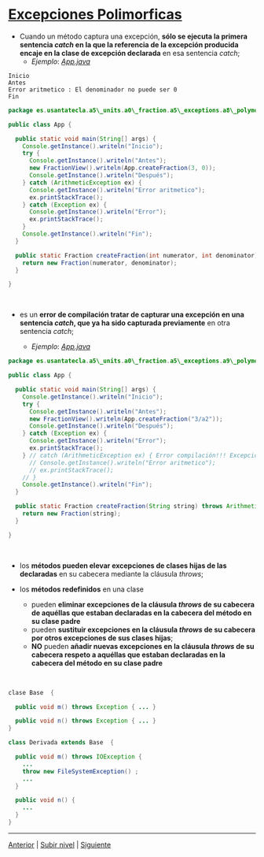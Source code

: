 # [Excepciones Polimorficas](README.md)


* Cuando un método captura una excepción, **sólo se ejecuta la primera sentencia *catch* en la que la referencia de la excepción producida encaje en la clase de excepción declarada** en esa sentencia *catch*;
  * *Ejemplo*: [*App.java*](https://github.com/USantaTecla-tech-java/src/blob/main/src/main/java/es/usantatecla/a5_units/a0_fraction/a5_exceptions/a8_polymorphic/App.java)


```
Inicio
Antes
Error aritmetico : El denominador no puede ser 0
Fin
```

```java
package es.usantatecla.a5\_units.a0\_fraction.a5\_exceptions.a8\_polymorphic;

public class App {

  public static void main(String[] args) {
    Console.getInstance().writeln("Inicio");
    try {
      Console.getInstance().writeln("Antes");
      new FractionView().writeln(App.createFraction(3, 0));
      Console.getInstance().writeln("Después");
    } catch (ArithmeticException ex) {
      Console.getInstance().writeln("Error aritmetico");
      ex.printStackTrace();
    } catch (Exception ex) {
      Console.getInstance().writeln("Error");
      ex.printStackTrace();
    }
    Console.getInstance().writeln("Fin");
  }

  public static Fraction createFraction(int numerator, int denominator) throws ArithmeticException {
    return new Fraction(numerator, denominator);
  }

}
```
<br>

* es un **error de compilación tratar de capturar una excepción en una sentencia *catch*, que ya ha sido capturada previamente** en otra sentencia *catch*;


	+ *Ejemplo*: [*App.java*](https://github.com/USantaTecla-tech-java/src/blob/main/src/main/java/es/usantatecla/a5_units/a0_fraction/a5_exceptions/a9_polymorphic2/App.java)



```java
package es.usantatecla.a5\_units.a0\_fraction.a5\_exceptions.a9\_polymorphic2;

public class App {

  public static void main(String[] args) {
    Console.getInstance().writeln("Inicio");
    try {
      Console.getInstance().writeln("Antes");
      new FractionView().writeln(App.createFraction("3/a2"));
      Console.getInstance().writeln("Después");
    } catch (Exception ex) {
      Console.getInstance().writeln("Error");
      ex.printStackTrace();
    } // catch (ArithmeticException ex) { Error compilación!!! Excepcion previamente capturada
      // Console.getInstance().writeln("Error aritmetico");
      // ex.printStackTrace();
    // } 
    Console.getInstance().writeln("Fin");
  }

  public static Fraction createFraction(String string) throws ArithmeticException, NumberFormatException {
    return new Fraction(string);
  }

}
```
<br>

* los **métodos pueden elevar excepciones de clases hijas de las declaradas** en su cabecera mediante la cláusula *throws*;
* los **métodos redefinidos** en una clase


	+ pueden **eliminar excepciones de la cláusula *throws* de su cabecera de aquéllas que estaban declaradas en la cabecera del método en su clase padre**
	+ pueden **sustituir excepciones en la cláusula *throws* de su cabecera por otros excepciones de sus clases hijas**;
	+ **NO** pueden **añadir nuevas excepciones en la cláusula *throws* de su cabecera respeto a aquéllas que estaban declaradas en la cabecera del método en su clase padre**

<br>

```java
clase Base  {

  public void m() throws Exception { ... }

  public void n() throws Exception { ... }
}

class Derivada extends Base  {

  public void m() throws IOException {
    ...
    throw new FileSystemException() ;
    ...
  }

  public void n() {
    ...
  }
}
```

---


[Anterior](../u3exceptionDelegation/README.md) | [Subir nivel](../README.md) | [Siguiente](../u5exceptionClassification/README.md)
